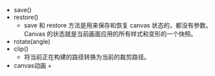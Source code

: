 + save()
+ restore() 
  + save 和 restore 方法是用来保存和恢复 canvas 状态的，都没有参数。Canvas 的状态就是当前画面应用的所有样式和变形的一个快照。
+ rotate(angle)
+ clip()
  + 将当前正在构建的路径转换为当前的裁剪路径。
+ canvas动画
  +   